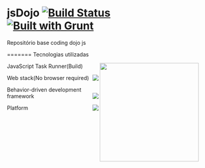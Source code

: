 jsDojo [![Build Status](https://travis-ci.org/mateusfreira/jsDojo.png?branch=master)](https://travis-ci.org/mateusfreira/jsDojo) [![Built with Grunt](https://cdn.gruntjs.com/builtwith.png)](http://gruntjs.com/)
======

Repositório base coding dojo js

=======
Tecnologias utilizadas

JavaScript Task Runner(Build)
[<img align="right" height="260" src="http://gruntjs.com/img/grunt-logo-no-wordmark.svg">](http://gruntjs.com/)

Web stack(No browser required)
[<img align="right"  src="http://phantomjs.org/img/phantomjs-logo.png">](http://phantomjs.org/)

Behavior-driven development framework
[<img align="right"  src="http://pivotal.github.io/jasmine/images/jasmine_logo.png">](http://pivotal.github.io/jasmine/)

Platform
[<img align="right"  src="http://nodejs.org/images/logo.png">](http://nodejs.org/)


